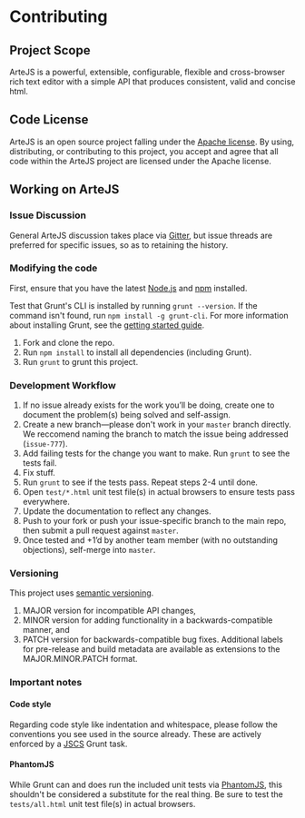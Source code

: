 # Contributing

## Project Scope
ArteJS is a powerful, extensible, configurable, flexible and cross-browser rich text editor with a simple API that produces consistent, valid and concise html.

## Code License

ArteJS is an open source project falling under the [Apache license](blob/master/LICENSE). By using, distributing, or contributing to this project, you accept and agree that all code within the ArteJS project are licensed under the Apache license.

## Working on ArteJS

### Issue Discussion

General ArteJS discussion takes place via [Gitter](https://gitter.im/vistaprint/ArteJS), but issue threads are preferred for specific issues, so as to retaining the history.

### Modifying the code
First, ensure that you have the latest [Node.js](http://nodejs.org/) and [npm](http://npmjs.org/) installed.

Test that Grunt's CLI is installed by running `grunt --version`.  If the command isn't found, run `npm install -g grunt-cli`.  For more information about installing Grunt, see the [getting started guide](http://gruntjs.com/getting-started).

1. Fork and clone the repo.
1. Run `npm install` to install all dependencies (including Grunt).
1. Run `grunt` to grunt this project.

### Development Workflow

1. If no issue already exists for the work you’ll be doing, create one to document the problem(s) being solved and self-assign.
1. Create a new branch—please don't work in your `master` branch directly. We reccomend naming the branch to match the issue being addressed (`issue-777`).
1. Add failing tests for the change you want to make. Run `grunt` to see the tests fail.
1. Fix stuff.
1. Run `grunt` to see if the tests pass. Repeat steps 2-4 until done.
1. Open `test/*.html` unit test file(s) in actual browsers to ensure tests pass everywhere.
1. Update the documentation to reflect any changes.
1. Push to your fork or push your issue-specific branch to the main repo, then submit a pull request against `master`.
1. Once tested and +1’d by another team member (with no outstanding objections), self-merge into `master`.

### Versioning

This project uses [semantic versioning](http://semver.org/).

1. MAJOR version for incompatible API changes,
1. MINOR version for adding functionality in a backwards-compatible manner, and
1. PATCH version for backwards-compatible bug fixes.
Additional labels for pre-release and build metadata are available as extensions to the MAJOR.MINOR.PATCH format.

### Important notes

#### Code style
Regarding code style like indentation and whitespace, please follow the conventions you see used in the source already. These are actively enforced by a [JSCS](https://www.npmjs.com/package/jscs) Grunt task.

#### PhantomJS
While Grunt can and does run the included unit tests via [PhantomJS](http://phantomjs.org/), this shouldn't be considered a substitute for the real thing. Be sure to test the `tests/all.html` unit test file(s) in actual browsers.

